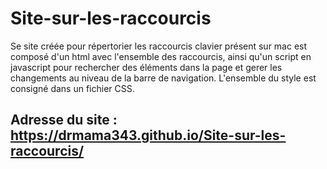 # Site-sur-les-raccourcis

Se site créée pour répertorier les raccourcis clavier présent sur mac est composé d'un html avec l'ensemble des raccourcis,
ainsi qu'un script en javascript pour rechercher des éléments dans la page et gerer les changements au niveau de la barre de navigation.
L'ensemble du style est consigné dans un fichier CSS.

## Adresse du site : https://drmama343.github.io/Site-sur-les-raccourcis/
